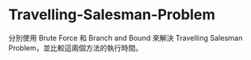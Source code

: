 # Travelling-Salesman-Problem
分別使用 Brute Force 和 Branch and Bound 來解決 Travelling Salesman Problem，並比較這兩個方法的執行時間。
